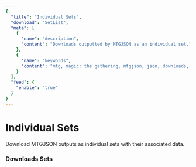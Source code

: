 ```yaml
---
{
  "title": "Individual Sets",
  "download": "SetList",
  "meta": [
    {
      "name": "description",
      "content": "Downloads outputted by MTGJSON as an individual set.",
    },
    {
      "name": "keywords",
      "content": "mtg, magic: the gathering, mtgjson, json, downloads, download set, individual sets, sets",
    }
  ],
  "feed": {
    "enable": "true"
  }
}
---
```


# Individual Sets

Download MTGJSON outputs as individual sets with their associated data.

### Downloads Sets

<GenerateSetsDownloads/>